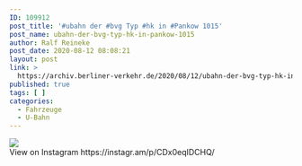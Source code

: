 ```yaml
---
ID: 109912
post_title: '#ubahn der #bvg Typ #hk in #Pankow 1015'
post_name: ubahn-der-bvg-typ-hk-in-pankow-1015
author: Ralf Reineke
post_date: 2020-08-12 08:08:21
layout: post
link: >
  https://archiv.berliner-verkehr.de/2020/08/12/ubahn-der-bvg-typ-hk-in-pankow-1015/
published: true
tags: [ ]
categories:
  - Fahrzeuge
  - U-Bahn
---
```

<div><img src='https://scontent-iad3-1.cdninstagram.com/v/t51.29350-15/117295048_615239245851312_5656394295102410447_n.jpg?_nc_cat=102&_nc_sid=8ae9d6&_nc_ohc=G_m66aAmMDEAX9aObXi&_nc_ht=scontent-iad3-1.cdninstagram.com&oh=09b176024bd5a9fd1ee5d6bf65be64ac&oe=5F581E2C' style='max-width:600px;' /><br/><div>View on Instagram https://instagr.am/p/CDx0eqIDCHQ/</div></div>